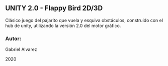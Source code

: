 ## UNITY 2.0 - Flappy Bird 2D/3D

Clásico juego del pajarito que vuela y esquiva obstáculos, construido con el hub de unity, utilizando la versión 2.0 del motor gráfico.

### Autor:
Gabriel Alvarez

2020

